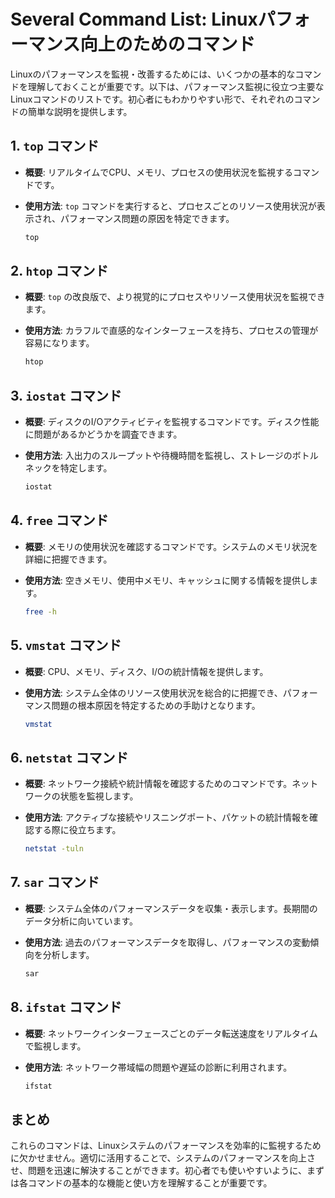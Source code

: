 
# Several Command List: Linuxパフォーマンス向上のためのコマンド

Linuxのパフォーマンスを監視・改善するためには、いくつかの基本的なコマンドを理解しておくことが重要です。以下は、パフォーマンス監視に役立つ主要なLinuxコマンドのリストです。初心者にもわかりやすい形で、それぞれのコマンドの簡単な説明を提供します。

## 1. `top` コマンド

- **概要**: リアルタイムでCPU、メモリ、プロセスの使用状況を監視するコマンドです。
- **使用方法**: `top` コマンドを実行すると、プロセスごとのリソース使用状況が表示され、パフォーマンス問題の原因を特定できます。
  
  ```bash
  top
  ```

## 2. `htop` コマンド

- **概要**: `top` の改良版で、より視覚的にプロセスやリソース使用状況を監視できます。
- **使用方法**: カラフルで直感的なインターフェースを持ち、プロセスの管理が容易になります。

  ```bash
  htop
  ```

## 3. `iostat` コマンド

- **概要**: ディスクのI/Oアクティビティを監視するコマンドです。ディスク性能に問題があるかどうかを調査できます。
- **使用方法**: 入出力のスループットや待機時間を監視し、ストレージのボトルネックを特定します。

  ```bash
  iostat
  ```

## 4. `free` コマンド

- **概要**: メモリの使用状況を確認するコマンドです。システムのメモリ状況を詳細に把握できます。
- **使用方法**: 空きメモリ、使用中メモリ、キャッシュに関する情報を提供します。

  ```bash
  free -h
  ```

## 5. `vmstat` コマンド

- **概要**: CPU、メモリ、ディスク、I/Oの統計情報を提供します。
- **使用方法**: システム全体のリソース使用状況を総合的に把握でき、パフォーマンス問題の根本原因を特定するための手助けとなります。

  ```bash
  vmstat
  ```

## 6. `netstat` コマンド

- **概要**: ネットワーク接続や統計情報を確認するためのコマンドです。ネットワークの状態を監視します。
- **使用方法**: アクティブな接続やリスニングポート、パケットの統計情報を確認する際に役立ちます。

  ```bash
  netstat -tuln
  ```

## 7. `sar` コマンド

- **概要**: システム全体のパフォーマンスデータを収集・表示します。長期間のデータ分析に向いています。
- **使用方法**: 過去のパフォーマンスデータを取得し、パフォーマンスの変動傾向を分析します。

  ```bash
  sar
  ```

## 8. `ifstat` コマンド

- **概要**: ネットワークインターフェースごとのデータ転送速度をリアルタイムで監視します。
- **使用方法**: ネットワーク帯域幅の問題や遅延の診断に利用されます。

  ```bash
  ifstat
  ```

## まとめ

これらのコマンドは、Linuxシステムのパフォーマンスを効率的に監視するために欠かせません。適切に活用することで、システムのパフォーマンスを向上させ、問題を迅速に解決することができます。初心者でも使いやすいように、まずは各コマンドの基本的な機能と使い方を理解することが重要です。
